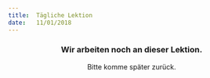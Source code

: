 ```yaml
---
title:  Tägliche Lektion
date:   11/01/2018
---
```


### <center>Wir arbeiten noch an dieser Lektion.</center>
<center>Bitte komme später zurück.</center>